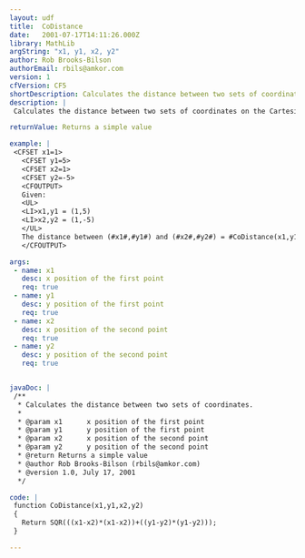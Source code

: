 ```yaml
---
layout: udf
title:  CoDistance
date:   2001-07-17T14:11:26.000Z
library: MathLib
argString: "x1, y1, x2, y2"
author: Rob Brooks-Bilson
authorEmail: rbils@amkor.com
version: 1
cfVersion: CF5
shortDescription: Calculates the distance between two sets of coordinates.
description: |
 Calculates the distance between two sets of coordinates on the Cartesian coordinate system

returnValue: Returns a simple value

example: |
 <CFSET x1=1>
   <CFSET y1=5>
   <CFSET x2=1>
   <CFSET y2=-5>
   <CFOUTPUT>
   Given:
   <UL>
   <LI>x1,y1 = (1,5)
   <LI>x2,y2 = (1,-5)
   </UL>
   The distance between (#x1#,#y1#) and (#x2#,#y2#) = #CoDistance(x1,y1,x2,y2)#
   </CFOUTPUT>

args:
 - name: x1
   desc: x position of the first point
   req: true
 - name: y1
   desc: y position of the first point
   req: true
 - name: x2
   desc: x position of the second point
   req: true
 - name: y2
   desc: y position of the second point
   req: true


javaDoc: |
 /**
  * Calculates the distance between two sets of coordinates.
  * 
  * @param x1      x position of the first point 
  * @param y1      y position of the first point 
  * @param x2      x position of the second point 
  * @param y2      y position of the second point 
  * @return Returns a simple value 
  * @author Rob Brooks-Bilson (rbils@amkor.com) 
  * @version 1.0, July 17, 2001 
  */

code: |
 function CoDistance(x1,y1,x2,y2)
 {
   Return SQR(((x1-x2)*(x1-x2))+((y1-y2)*(y1-y2)));
 }

---
```


